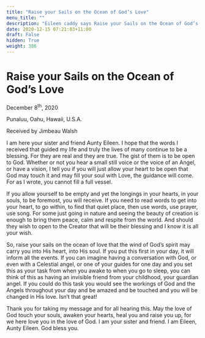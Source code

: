```yaml
---
title: "Raise your Sails on the Ocean of God’s Love"
menu_title: ""
description: "Eileen caddy says Raise your Sails on the Ocean of God’s Love"
date: 2020-12-15 07:21:03+11:00
draft: False
hidden: True
weight: 386
---
```

# Raise your Sails on the Ocean of God’s Love

December 8<sup>th</sup>, 2020

Punaluu, Oahu, Hawaii, U.S.A.

Received by Jimbeau Walsh



I am here your sister and friend Aunty Eileen. I hope that the words I received that guided my life and truly the lives of many continue to be a blessing. For they are real and they are true. The gist of them is to be open to God. Whether or not you hear a small still voice or the voice of an Angel, or have a vision, I tell you if you will just allow your heart to be open that God may touch it and may fill your soul with Love, the guidance will come. For as I wrote, you cannot fill a full vessel. 

If you allow yourself to be empty and yet the longings in your hearts, in your souls, to be foremost, you will receive. If you need to read words to get into your heart, to go within, to find that quiet place, then use words, use prayer, use song. For some just going in nature and seeing the beauty of creation is enough to bring them peace, calm and respite from the world. And should they wish to open to the Creator that will be their blessing and I know it is all your wish. 

So, raise your sails on the ocean of love that the wind of God’s spirit may carry you into His heart, into His soul. If you put this first in your day, it will inform all the events. If you can imagine having a conversation with God, or even with a Celestial angel, or one of your guides for one day and you set this as your task from when you awake to when you go to sleep, you can think of this as having an invisible friend from your childhood, your guardian angel. If you could do this task you would see the workings of God and the Angels throughout your day and be amazed and be touched and you will be changed in His love. Isn’t that great!  

Thank you for taking my message and for all hearing this. May the love of God touch your souls, awaken your hearts, heal you and raise you up, for we here love you in the love of God. I am your sister and friend. I am Eileen, Aunty Eileen. God bless you.